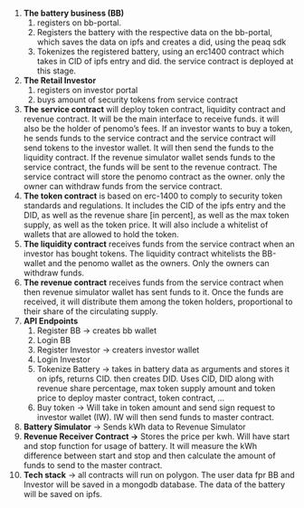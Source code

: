 1. **The battery business (BB)**
    1. registers on bb-portal. 
    2. Registers the battery with the respective data on the bb-portal, which saves the data on ipfs and creates a did, using the peaq sdk
    3. Tokenizes the registered battery, using an erc1400 contract which takes in CID of ipfs entry and did. the service contract is deployed at this stage.
2. **The Retail Investor**
    1. registers on investor portal
    2. buys amount of security tokens from service contract 
3. **The service contract** will deploy token contract, liquidity contract and revenue contract. It will be the main interface to receive funds. it will also be the holder of penomo’s fees. If an investor wants to buy a token, he sends funds to the service contract and the service contract will send tokens to the investor wallet. It will then send the funds to the liquidity contract. If the revenue simulator wallet sends funds to the service contract, the funds will be sent to the revenue contract. The service contract will store the penomo contract as the owner. only the owner can withdraw funds from the service contract.
4. **The token contract** is based on erc-1400 to comply to security token standards and regulations. It includes the CID of the ipfs entry and the DID, as well as the revenue share [in percent], as well as the max token supply, as well as the token price. It will also include a whitelist of wallets that are allowed to hold the token.  
5. **The liquidity contract** receives funds from the service contract when an investor has bought tokens. The liquidity contract whitelists the BB-wallet and the penomo wallet as the owners. Only the owners can withdraw funds.
6. **The revenue contract** receives funds from the service contract when then revenue simulator wallet has sent funds to it. Once the funds are received, it will distribute them among the token holders, proportional to their share of the circulating supply.
7. **API Endpoints**
    1. Register BB → creates bb wallet
    2. Login BB
    3. Register Investor → creaters investor wallet
    4. Login Investor
    5. Tokenize Battery → takes in battery data as arguments and stores it on ipfs, returns CID. then creates DID. Uses CID, DID along with revenue share percentage, max token supply amount and token price to deploy master contract, token contract, …
    6. Buy token →  Will take in token amount and send sign request to investor wallet (IW). IW will then send funds to master contract.
8. **Battery Simulator** → Sends kWh data to Revenue Simulator
9. **Revenue Receiver Contract →** Stores the price per kwh. Will have start and stop function for usage of battery. It will measure the kWh difference between start and stop and then calculate the amount of funds to send to the master contract. 
10. **Tech stack** → all contracts will run on polygon. The user data fpr BB and Investor will be saved in a mongodb database. The data of the battery will be saved on ipfs.